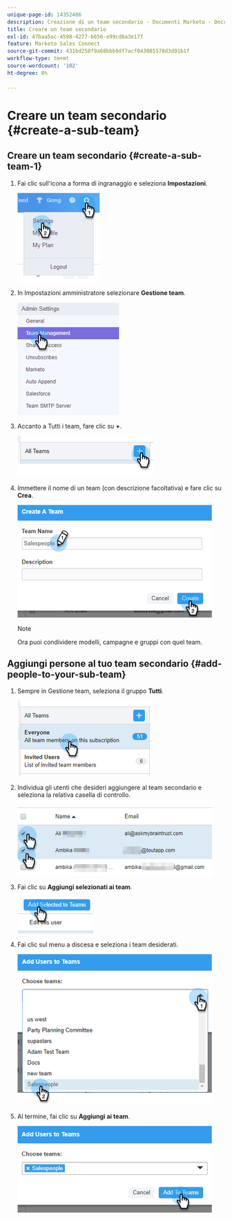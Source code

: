 ```yaml
---
unique-page-id: 14352406
description: Creazione di un team secondario - Documenti Marketo - Documentazione del prodotto
title: Creare un team secondario
exl-id: 47baa5ac-4598-4277-b656-e99cd6a3e17f
feature: Marketo Sales Connect
source-git-commit: 431bd258f9a68bbb9df7acf043085578d3d91b1f
workflow-type: tm+mt
source-wordcount: '102'
ht-degree: 0%

---
```


# Creare un team secondario {#create-a-sub-team}

## Creare un team secondario {#create-a-sub-team-1}

1. Fai clic sull&#39;icona a forma di ingranaggio e seleziona **Impostazioni**.

   ![](assets/one-1.png)

1. In Impostazioni amministratore selezionare **Gestione team**.

   ![](assets/two-1.png)

1. Accanto a Tutti i team, fare clic su **+**.

   ![](assets/three-1.png)

1. Immettere il nome di un team (con descrizione facoltativa) e fare clic su **Crea**.

   ![](assets/four-1.png)

   >[!NOTE]
   >
   >Ora puoi condividere modelli, campagne e gruppi con quel team.

## Aggiungi persone al tuo team secondario {#add-people-to-your-sub-team}

1. Sempre in Gestione team, seleziona il gruppo **Tutti**.

   ![](assets/five-1.png)

1. Individua gli utenti che desideri aggiungere al team secondario e seleziona la relativa casella di controllo.

   ![](assets/six.png)

1. Fai clic su **Aggiungi selezionati ai team**.

   ![](assets/seven.png)

1. Fai clic sul menu a discesa e seleziona i team desiderati.

   ![](assets/eight.png)

1. Al termine, fai clic su **Aggiungi ai team**.

   ![](assets/nine.png)

